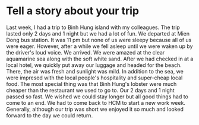 # Tell a story about your trip

Last week, I had a trip to Binh Hung island with my colleagues. The trip lasted only 2 days and 1 night but we had a lot of fun.
We departed at Mien Dong bus station. It was 11 pm but none of us were sleepy because all of us were eager. However, after a while we fell asleep until we were  waken up by the driver's loud voice. We arrived. We were amazed at the clear aquamarine sea along with the soft white sand. After we had checked in at a local hotel, we quickly put away our luggage and headed for the beach. There, the air was fresh and sunlight was mild. In addition to the sea, we were impresed with the local people's hospitality and super-cheap local food. The most special thing was that Binh Hung's lobster were much cheaper than the restaurant we used to go to. Our 2 days and 1 night passed so fast. We wished we could stay longer but all good things had to come to an end. We had to come back to HCM to start a new work week.
Generally, although our trip was short we enjoyed it so much and looked forward to the day we could return.